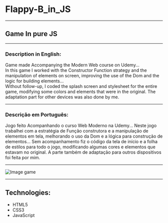 # Flappy-B_in_JS

_______________

## Game In pure JS

_______________

### Description in English:

Game made Accompanying the Modern Web course on Udemy...<br>
  In this game I worked with the Constructor Function strategy and the manipulation of elements on screen, improving the use of the Dom and the logic for building elements...<br>
Without follow-up, I coded the splash screen and stylesheet for the entire game, modifying some colors and elements that were in the original. The adaptation part for other devices was also done by me.

_____________

### Descrição em Português:

Jogo feito Acompanhando o curso Web Moderno na Udemy...
 Neste jogo trabalhei com a estratégia de Função construtora e a manipulação de elementos em tela, melhorando o uso da Dom e a lógica para construção de elementos...
Sem acompanhamento fiz o código da tela de início e a folha de estilos para todo o jogo, modificando algumas cores e elementos que estavam no original. A parte também de adaptação para outros dispositivos foi feita por mim.

___________

![Image game](assets/img/flappy.gif)

________

## Technologies:

* HTML5
* CSS3
* JavaScript